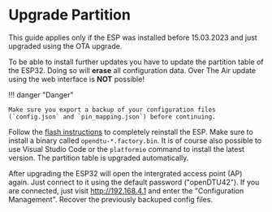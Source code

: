 # Upgrade Partition

This guide applies only if the ESP was installed before 15.03.2023 and just upgraded using the OTA upgrade.

To be able to install further updates you have to update the partition table of the ESP32. Doing so will **erase** all configuration data. Over The Air update using the web interface is **NOT** possible!

!!! danger "Danger"

    Make sure you export a backup of your configuration files (`config.json` and `pin_mapping.json`) before continuing.

Follow the [flash instructions](../flash_esp.md) to completely reinstall the ESP. Make sure to install a binary called `opendtu-*.factory.bin`. It is of course also possible to use Visual Studio Code or the `platformio` command to install the latest version. The partition table is upgraded automatically.

After upgrading the ESP32 will open the intergrated access point (AP) again. Just connect to it using the default password ("openDTU42"). If you are connected, just visit <http://192.168.4.1> and enter the "Configuration Management". Recover the previously backuped config files.
